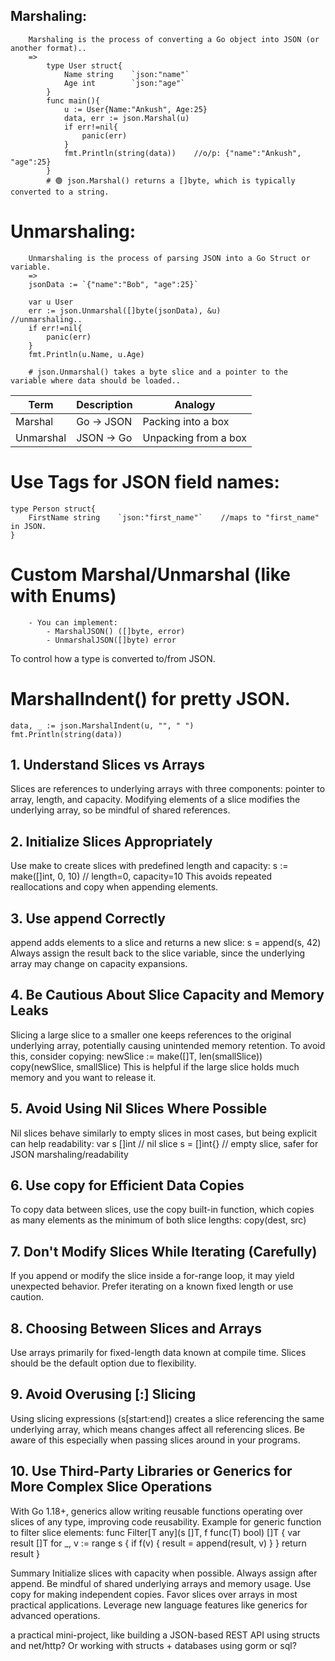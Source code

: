 ## Marshaling:
        Marshaling is the process of converting a Go object into JSON (or another format)..
        =>
            type User struct{
                Name string    `json:"name"`
                Age int        `json:"age"`
            } 
            func main(){
                u := User{Name:"Ankush", Age:25}
                data, err := json.Marshal(u)
                if err!=nil{
                    panic(err)
                }
                fmt.Println(string(data))    //o/p: {"name":"Ankush", "age":25}
            }
            # 🟢 json.Marshal() returns a []byte, which is typically converted to a string.

# Unmarshaling:
        Unmarshaling is the process of parsing JSON into a Go Struct or variable.
        =>
        jsonData := `{"name":"Bob", "age":25}`

        var u User 
        err := json.Unmarshal([]byte(jsonData), &u)        //unmarshaling..
        if err!=nil{
            panic(err)
        }
        fmt.Println(u.Name, u.Age)    

        # json.Unmarshal() takes a byte slice and a pointer to the variable where data should be loaded.. 

| Term      | Description | Analogy              |
| --------- | ----------- | -------------------- |
| Marshal   | Go → JSON   | Packing into a box   |
| Unmarshal | JSON → Go   | Unpacking from a box |

# Use Tags for JSON field names:
    type Person struct{
        FirstName string    `json:"first_name"`    //maps to "first_name" in JSON.
    }
# Custom Marshal/Unmarshal (like with Enums)
        - You can implement:    
            - MarshalJSON() ([]byte, error)
            - UnmarshalJSON([]byte) error

To control how a type is converted to/from JSON.
# MarshalIndent() for pretty JSON.
    data, _ := json.MarshalIndent(u, "", " ")
    fmt.Println(string(data))

## 1. Understand Slices vs Arrays
Slices are references to underlying arrays with three components: pointer to array, length, and capacity.
Modifying elements of a slice modifies the underlying array, so be mindful of shared references.
## 2. Initialize Slices Appropriately
Use make to create slices with predefined length and capacity:
s := make([]int, 0, 10)  // length=0, capacity=10
This avoids repeated reallocations and copy when appending elements.
## 3. Use append Correctly
append adds elements to a slice and returns a new slice:
s = append(s, 42)
Always assign the result back to the slice variable, since the underlying array may change on capacity expansions.
## 4. Be Cautious About Slice Capacity and Memory Leaks
Slicing a large slice to a smaller one keeps references to the original underlying array, potentially causing unintended memory retention.
To avoid this, consider copying:
newSlice := make([]T, len(smallSlice))
copy(newSlice, smallSlice)
This is helpful if the large slice holds much memory and you want to release it.
## 5. Avoid Using Nil Slices Where Possible
Nil slices behave similarly to empty slices in most cases, but being explicit can help readability:
var s []int  // nil slice
s = []int{}  // empty slice, safer for JSON marshaling/readability
## 6. Use copy for Efficient Data Copies
To copy data between slices, use the copy built-in function, which copies as many elements as the minimum of both slice lengths:
copy(dest, src)
## 7. Don't Modify Slices While Iterating (Carefully)
If you append or modify the slice inside a for-range loop, it may yield unexpected behavior. Prefer iterating on a known fixed length or use caution.
## 8. Choosing Between Slices and Arrays
Use arrays primarily for fixed-length data known at compile time.
Slices should be the default option due to flexibility.
## 9. Avoid Overusing [:] Slicing
Using slicing expressions (s[start:end]) creates a slice referencing the same underlying array, which means changes affect all referencing slices.
Be aware of this especially when passing slices around in your programs.
## 10. Use Third-Party Libraries or Generics for More Complex Slice Operations
With Go 1.18+, generics allow writing reusable functions operating over slices of any type, improving code reusability.
Example for generic function to filter slice elements:
func Filter[T any](s []T, f func(T) bool) []T {
    var result []T
    for _, v := range s {
        if f(v) {
            result = append(result, v)
        }
    }
    return result
}


Summary
Initialize slices with capacity when possible.
Always assign after append.
Be mindful of shared underlying arrays and memory usage.
Use copy for making independent copies.
Favor slices over arrays in most practical applications.
Leverage new language features like generics for advanced operations.















 a practical mini-project, like building a JSON-based REST API using structs and net/http? Or working with structs + databases using gorm or sql?
